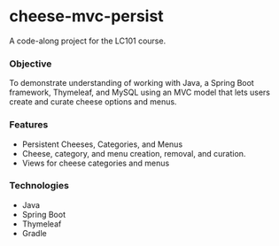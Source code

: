 # cheese-mvc-persist
A code-along project for the LC101 course.
### Objective
To demonstrate understanding of working with Java, a Spring Boot framework, Thymeleaf, and MySQL using an MVC model that lets users create and curate cheese options and menus.
### Features
* Persistent Cheeses, Categories, and Menus
* Cheese, category, and menu creation, removal, and curation.
* Views for cheese categories and menus

### Technologies
* Java
* Spring Boot
* Thymeleaf
* Gradle
